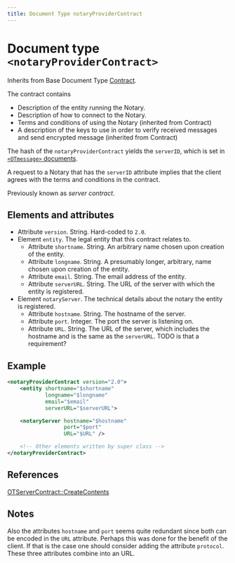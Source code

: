 ```yaml
---
title: Document Type notaryProviderContract
---
```


# Document type `<notaryProviderContract>`

Inherits from Base Document Type [Contract](contract.md).

The contract contains

* Description of the entity running the Notary.
* Description of how to connect to the Notary.
* Terms and conditions of using the Notary (inherited from Contract)
* A description of the keys to use in order to verify received messages and send
  encrypted message (inherited from Contract)

The hash of the `notaryProviderContract` yields the `serverID`, which is set in
[`<OTmessage>` documents](OTmessage.md).

A request to a Notary that has the `serverID` attribute implies that the client
agrees with the terms and conditions in the contract.

Previously known as _server contract_.

## Elements and attributes
* Attribute `version`. String. Hard-coded to `2.0`.
* Element `entity`. The legal entity that this contract relates to.
  * Attribute `shortname`. String. An arbitrary name chosen upon creation of the
    entity.
  * Attribute `longname`. String. A presumably longer, arbitrary, name chosen
    upon creation of the entity.
  * Attribute `email`. String. The email address of the entity.
  * Attribute `serverURL`. String. The URL of the server with which the entity
    is registered.
* Element `notaryServer`. The technical details about the notary the entity is
  registered.
  * Attribute `hostname`. String. The hostname of the server.
  * Attribute `port`. Integer. The port the server is listening on.
  * Attribute `URL`. String. The URL of the server, which includes the hostname
    and is the same as the `serverURL`. TODO is that a requirement?

## Example
```xml
<notaryProviderContract version="2.0">
    <entity shortname="$shortname"
            longname="$longname"
            email="$email"
            serverURL="$serverURL">

    <notaryServer hostname="$hostname"
                  port="$port"
                  URL="$URL" />

    <!-- Other elements written by super class -->
</notaryProviderContract>
```

## References
[OTServerContract::CreateContents](https://github.com/Open-Transactions/opentxs/blob/7cf2be697c5dc4e06cd95d77787373c9285ecce3/src/core/OTServerContract.cpp#L204)

## Notes
Also the attributes `hostname` and `port` seems quite redundant since both can
be encoded in the `URL` attribute. Perhaps this was done for the benefit of the
client. If that is the case one should consider adding the attribute
`protocol`. These three attributes combine into an URL.
